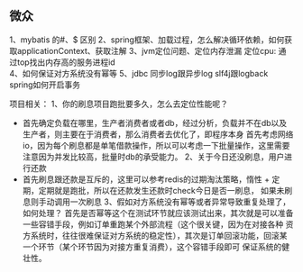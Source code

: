 ## 微众
1、mybatis 的#、$ 区别
2、spring框架、加载过程，怎么解决循环依赖，如何获取applicationContext、获取注解
3、jvm定位问题、定位内存泄漏
定位cpu:
通过top找出内存高的服务进程id  
4、如何保证对方系统没有幂等
5、jdbc
同步log跟异步log
slf4j跟logback
spring如何开启事务

项目相关：
1、你的刷息项目跑批要多久，怎么去定位性能呢？
- 首先确定负载在哪里，生产者消费者或者db，经过分析，负载并不在db以及生产者，则主要在于消费者，那么消费者去优化了，即程序本身
首先考虑网络io，因为每个刷息都是单笔借款操作，所以可以考虑一下批量操作，这里需要注意因为并发比较高，批量时db的承受能力。
2、关于今日还没刷息，用户进行还款
- 首先刷息跟还款是互斥的，这里可以参考redis的过期淘汰策略，惰性 + 定期，定期就是跑批，所以在还款发生还款时check今日是否一刷息，
如果未刷息则手动调用一次刷息 
3、假如对方系统没有幂等或者异常导致重复处理了，如何处理？
首先是否幂等这个在测试环节就应该测试出来，其次就是可以准备一些容错手段，例如订单重跑某个外部流程（这个很关键，因为在对接各种
资方系统时，往往很难保证对方系统的稳定性），其次是订单回滚功能，回滚某一个环节（某个环节因为对接方重复消费），这个容错手段即可
保证系统的健壮性。
